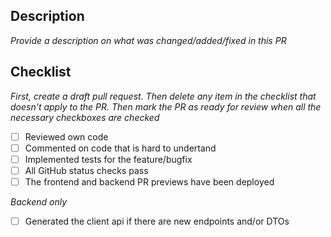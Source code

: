 ## Description

_Provide a description on what was changed/added/fixed in this PR_

## Checklist

_First, create a draft pull request. Then delete any item in the checklist that doesn't apply to the PR. Then mark the PR as ready for review when all the necessary checkboxes are checked_

- [ ] Reviewed own code
- [ ] Commented on code that is hard to undertand
- [ ] Implemented tests for the feature/bugfix
- [ ] All GitHub status checks pass
- [ ] The frontend and backend PR previews have been deployed

_Backend only_

- [ ] Generated the client api if there are new endpoints and/or DTOs
